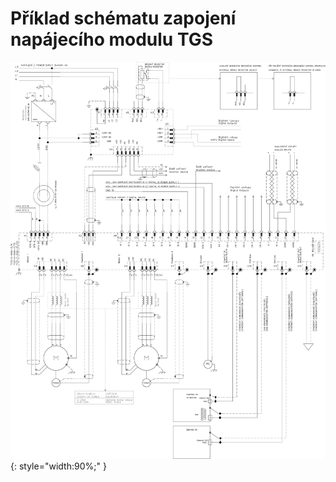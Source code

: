 # Příklad schématu zapojení napájecího modulu TGS

![Example schematic](../img/TGS-560-25_50_schematic.webp){: style="width:90%;" }
